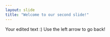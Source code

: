 ```yaml
---
layout: slide
title: "Welcome to our second slide!"
---
```

Your edited text :)
Use the left arrow to go back!
